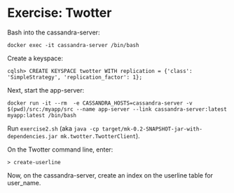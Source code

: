 # Exercise: Twotter

Bash into the cassandra-server:

`docker exec -it cassandra-server /bin/bash`

Create a keyspace:

```
cqlsh> CREATE KEYSPACE twotter WITH replication = {'class': 'SimpleStrategy', 'replication_factor': 1};
```

Next, start the app-server:

`docker run -it --rm  -e CASSANDRA_HOSTS=cassandra-server -v $(pwd)/src:/myapp/src --name app-server --link cassandra-server:latest myapp:latest /bin/bash`

Run `exercise2.sh` (aka `java -cp target/mk-0.2-SNAPSHOT-jar-with-dependencies.jar mk.twotter.TwotterClient`).

On the Twotter command line, enter:

```
> create-userline
```

Now, on the cassandra-server, create an index on the userline table for user_name.

